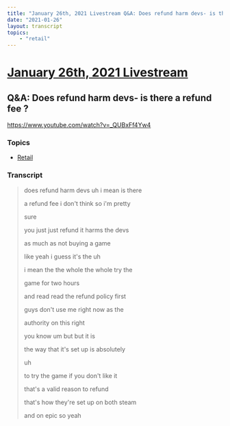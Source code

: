 ```yaml
---
title: "January 26th, 2021 Livestream Q&A: Does refund harm devs- is there a refund fee ?"
date: "2021-01-26"
layout: transcript
topics:
    - "retail"
---
```

# [January 26th, 2021 Livestream](../2021-01-26.md)
## Q&A: Does refund harm devs- is there a refund fee ?
https://www.youtube.com/watch?v=_QUBxFf4Yw4

### Topics
* [Retail](../topics/retail.md)

### Transcript

> does refund harm devs uh i mean is there
>
> a refund fee i don't think so i'm pretty
>
> sure
>
> you just just refund it harms the devs
>
> as much as not buying a game
>
> like yeah i guess it's the uh
>
> i mean the the whole the whole try the
>
> game for two hours
>
> and read read the refund policy first
>
> guys don't use me right now as the
>
> authority on this right
>
> you know um but but it is
>
> the way that it's set up is absolutely
>
> uh
>
> to try the game if you don't like it
>
> that's a valid reason to refund
>
> that's how they're set up on both steam
>
> and on epic so yeah
